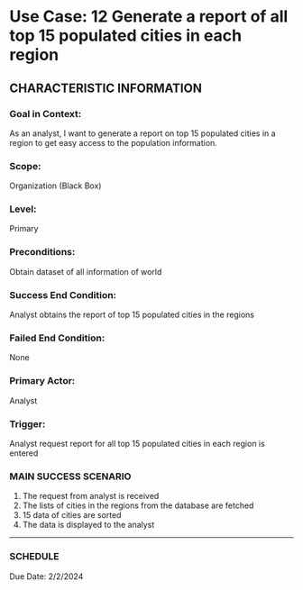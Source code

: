# Use Case: 12 	Generate a report of all top 15 populated cities in each region

## CHARACTERISTIC INFORMATION
### Goal in Context: 
As an analyst, I want to generate a report on top 15 populated cities in a region to get easy access to the population information.
### Scope: 
Organization (Black Box)
### Level: 
Primary
### Preconditions: 
Obtain dataset of all information of world
### Success End Condition: 
Analyst obtains the report of top 15 populated cities in the regions
### Failed End Condition: 
None
### Primary Actor: 
Analyst
### Trigger: 
Analyst request report for all top 15 populated cities in each region is entered

### MAIN SUCCESS SCENARIO
1.	The request from analyst is received
2.	The lists of cities in the regions from the database are fetched
3.	15 data of cities are sorted
4.	The data is displayed to the analyst
----------------------
### SCHEDULE
Due Date: 2/2/2024
